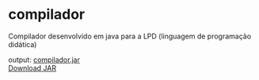 # compilador

Compilador desenvolvido em java para a LPD (linguagem de programação didática)

output: [compilador.jar](out/artifacts/compilador_jar/compilador.jar) <br>
<a id="raw-url" href="https://github.com/marcoadenadai/compilador/raw/master/out/artifacts/compilador_jar/compilador.jar">Download JAR</a>

